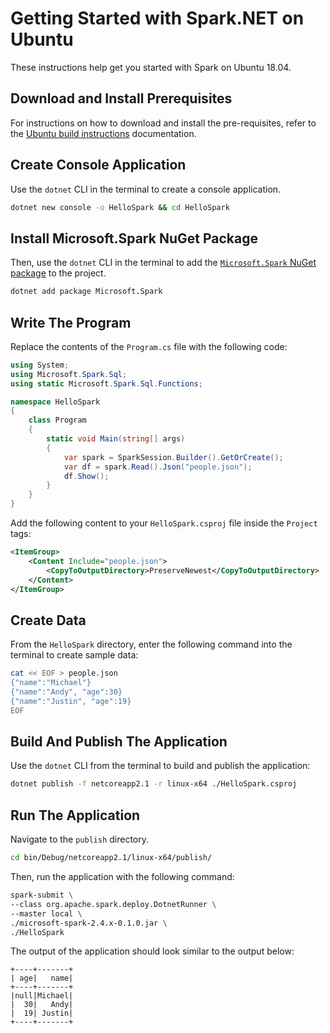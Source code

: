 # Getting Started with Spark.NET on Ubuntu

These instructions help get you started with Spark on Ubuntu 18.04.

## Download and Install Prerequisites

For instructions on how to download and install the pre-requisites, refer to the [Ubuntu build instructions](../building/ubuntu-instructions.md#pre-requisites) documentation.

## Create Console Application

Use the `dotnet` CLI in the terminal to create a console application.

```bash
dotnet new console -o HelloSpark && cd HelloSpark
```

## Install Microsoft.Spark NuGet Package

Then, use the `dotnet` CLI in the terminal to add the [`Microsoft.Spark` NuGet package](https://www.nuget.org/packages/Microsoft.Spark/) to the project.

```bash
dotnet add package Microsoft.Spark
```

## Write The Program

Replace the contents of the `Program.cs` file with the following code:

```csharp
using System;
using Microsoft.Spark.Sql;
using static Microsoft.Spark.Sql.Functions;

namespace HelloSpark
{
    class Program
    {
        static void Main(string[] args)
        {
            var spark = SparkSession.Builder().GetOrCreate();
            var df = spark.Read().Json("people.json");
            df.Show();
        }
    }
}
```

Add the following content to your `HelloSpark.csproj` file inside the `Project` tags:

```xml
<ItemGroup>
    <Content Include="people.json">
        <CopyToOutputDirectory>PreserveNewest</CopyToOutputDirectory>
    </Content>
</ItemGroup>
```

## Create Data

From the `HelloSpark` directory, enter the following command into the terminal to create sample data:

```bash
cat << EOF > people.json
{"name":"Michael"} 
{"name":"Andy", "age":30} 
{"name":"Justin", "age":19} 
EOF
```

## Build And Publish The Application

Use the `dotnet` CLI from the terminal to build and publish the application:

```bash
dotnet publish -f netcoreapp2.1 -r linux-x64 ./HelloSpark.csproj
```

## Run The Application

Navigate to the `publish` directory.

```bash
cd bin/Debug/netcoreapp2.1/linux-x64/publish/
```

Then, run the application with the following command:

```bash
spark-submit \
--class org.apache.spark.deploy.DotnetRunner \
--master local \
./microsoft-spark-2.4.x-0.1.0.jar \
./HelloSpark
```

The output of the application should look similar to the output below:

```text
+----+-------+
| age|   name|
+----+-------+
|null|Michael|
|  30|   Andy|
|  19| Justin|
+----+-------+
```